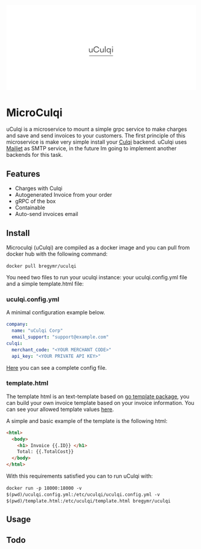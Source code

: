 ![logo](./uculqilogo.png)

# MicroCulqi

uCulqi is a microservice to mount a simple grpc service to make charges and save and send invoices to your customers. The first principle of this microservice is make very simple install your [Culqi](https://culqi.com/) backend. uCulqi uses [Mailjet](https://www.mailjet.com/) as SMTP service, in the future Im going to implement another backends for this task.

## Features
- Charges with Culqi
- Autogenerated Invoice from your order
- gRPC of the box
- Containable
- Auto-send invoices email



## Install

Microculqi (uCulqi) are compiled as a docker image and you can pull from docker hub with the following command:

`docker pull bregymr/uculqi`

You need two files to run your uculqi instance: your uculqi.config.yml file and a simple template.html file:

### uculqi.config.yml

A minimal configuration example below.

```yaml
company:
  name: "uCulqi Corp"
  email_support: "support@example.com"
culqi:
  merchant_code: "<YOUR MERCHANT CODE>"
  api_key: "<YOUR PRIVATE API KEY>"
```

[Here](https://github.com/bregydoc/micro-culqi/blob/master/examples/server-mount/uculqi.config.yml) you can see a complete config file.



### template.html

The template html is an text-template based on [go template package](https://golang.org/pkg/text/template/), you can build your own invoice template based on your invoice information. You can see your allowed template values [here](https://github.com/bregydoc/micro-culqi/blob/master/invoice_template.go).

A simple and basic example of the template is the following html:

```html
<html>
  <body>
    <h1> Invoice {{.ID}} </h1>
    Total: {{.TotalCost}}
  </body>
</html>
```



With this requirements satisfied you can to run uCulqi with:

`docker run -p 18000:18000 -v $(pwd)/uculqi.config.yml:/etc/uculqi/uculqi.config.yml -v  $(pwd)/template.html:/etc/uculqi/template.html bregymr/uculqi `

## Usage





## Todo













